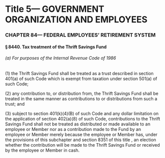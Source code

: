 
# Title 5— GOVERNMENT ORGANIZATION AND EMPLOYEES
### CHAPTER 84— FEDERAL EMPLOYEES’ RETIREMENT SYSTEM
#### § 8440. Tax treatment of the Thrift Savings Fund
###### (a) For purposes of the Internal Revenue Code of 1986

(1) the Thrift Savings Fund shall be treated as a trust described in section 401(a) of such Code which is exempt from taxation under section 501(a) of such Code;

(2) any contribution to, or distribution from, the Thrift Savings Fund shall be treated in the same manner as contributions to or distributions from such a trust; and

(3) subject to section 401(k)(4)(B) of such Code and any dollar limitation on the application of section 402(a)(8) of such Code, contributions to the Thrift Savings Fund shall not be treated as distributed or made available to an employee or Member nor as a contribution made to the Fund by an employee or Member merely because the employee or Member has, under the provisions of this subchapter and section 8351 of this title , an election whether the contribution will be made to the Thrift Savings Fund or received by the employee or Member in cash.
